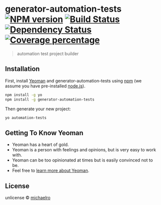 # generator-automation-tests [![NPM version][npm-image]][npm-url] [![Build Status][travis-image]][travis-url] [![Dependency Status][daviddm-image]][daviddm-url] [![Coverage percentage][coveralls-image]][coveralls-url]
> automation test project builder

## Installation

First, install [Yeoman](http://yeoman.io) and generator-automation-tests using [npm](https://www.npmjs.com/) (we assume you have pre-installed [node.js](https://nodejs.org/)).

```bash
npm install -g yo
npm install -g generator-automation-tests
```

Then generate your new project:

```bash
yo automation-tests
```

## Getting To Know Yeoman

 * Yeoman has a heart of gold.
 * Yeoman is a person with feelings and opinions, but is very easy to work with.
 * Yeoman can be too opinionated at times but is easily convinced not to be.
 * Feel free to [learn more about Yeoman](http://yeoman.io/).

## License

unlicense © [michaelro](https://github.com/wix-private/automation-tests)


[npm-image]: https://badge.fury.io/js/generator-automation-tests.svg
[npm-url]: https://npmjs.org/package/generator-automation-tests
[travis-image]: https://travis-ci.org/michaero/generator-automation-tests.svg?branch=master
[travis-url]: https://travis-ci.org/michaero/generator-automation-tests
[daviddm-image]: https://david-dm.org/michaero/generator-automation-tests.svg?theme=shields.io
[daviddm-url]: https://david-dm.org/michaero/generator-automation-tests
[coveralls-image]: https://coveralls.io/repos/michaero/generator-automation-tests/badge.svg
[coveralls-url]: https://coveralls.io/r/michaero/generator-automation-tests
